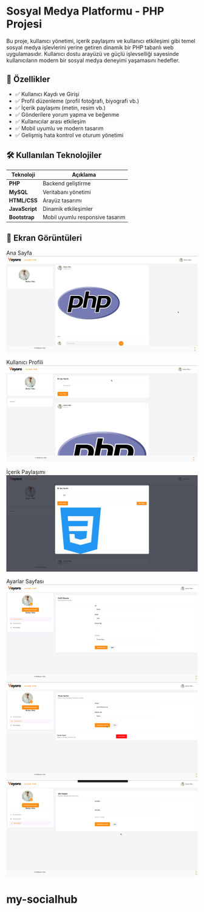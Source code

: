# Sosyal Medya Platformu - PHP Projesi

Bu proje, kullanıcı yönetimi, içerik paylaşımı ve kullanıcı etkileşimi gibi temel sosyal medya işlevlerini yerine getiren dinamik bir PHP tabanlı web uygulamasıdır. Kullanıcı dostu arayüzü ve güçlü işlevselliği sayesinde kullanıcıların modern bir sosyal medya deneyimi yaşamasını hedefler.

## 🚀 Özellikler

- ✅ Kullanıcı Kaydı ve Girişi
- ✅ Profil düzenleme (profil fotoğrafı, biyografi vb.)
- ✅ İçerik paylaşımı (metin, resim vb.)
- ✅ Gönderilere yorum yapma ve beğenme
- ✅ Kullanıcılar arası etkileşim
- ✅ Mobil uyumlu ve modern tasarım
- ✅ Gelişmiş hata kontrol ve oturum yönetimi

## 🛠️ Kullanılan Teknolojiler

| Teknoloji | Açıklama |
|----------|----------|
| **PHP** | Backend geliştirme |
| **MySQL** | Veritabanı yönetimi |
| **HTML/CSS** | Arayüz tasarımı |
| **JavaScript** | Dinamik etkileşimler |
| **Bootstrap** | Mobil uyumlu responsive tasarım |

## 📸 Ekran Görüntüleri

Ana Sayfa  
![Ana Sayfa](images/mainpage.png)

Kullanıcı Profili  
![Profil Sayfası](images/profil.png)

İçerik Paylaşımı  
![İçerik Paylaşımı](images/post.png)

Ayarlar Sayfası  
![Ayarlar Sayfası](images/settings1.png)
![Ayarlar Sayfası](images/settings2.png)
![Ayarlar Sayfası](images/settings3.png)

# my-socialhub
